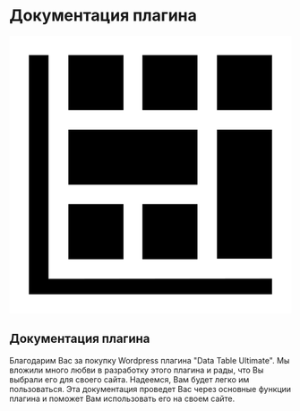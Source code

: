 # Документация плагина

![](.gitbook/assets/dtu-logo-2.png)

## Документация плагина

Благодарим Вас за покупку Wordpress плагина "Data Table Ultimate". Мы вложили много любви в разработку этого плагина и рады, что Вы выбрали его для своего сайта. Надеемся, Вам будет легко им пользоваться. Эта документация проведет Вас через основные функции плагина и поможет Вам использовать его на своем сайте.

